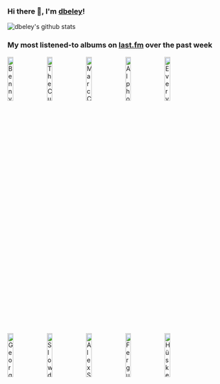 ### Hi there 👋, I'm [dbeley](https://dbeley.ovh/en)!

![dbeley's github stats](https://github-readme-stats.vercel.app/api?username=dbeley)

### My most listened-to albums on [last.fm](https://www.last.fm/user/d_beley) over the past week

[<img src='https://lastfm.freetls.fastly.net/i/u/300x300/0e486792641cb445acd954a38465b5aa.png' width='16%' height='16%' alt='Benny Goodman - Greatest Hits'>](https://www.last.fm/music/benny%2bgoodman/greatest%2bhits)&nbsp;
[<img src='https://lastfm.freetls.fastly.net/i/u/300x300/83b8ba7098904df8cd2a781da5b4f871.jpg' width='16%' height='16%' alt='The Cure - Disintegration'>](https://www.last.fm/music/the%2bcure/disintegration)&nbsp;
[<img src='https://lastfm.freetls.fastly.net/i/u/300x300/08c7bf98a3944f37cfebee4a3c12d0a3.png' width='16%' height='16%' alt='Marc Cary - Focus'>](https://www.last.fm/music/marc%2bcary/focus)&nbsp;
[<img src='https://lastfm.freetls.fastly.net/i/u/300x300/2464f9ec21064f5dcfc0a05867090ed7.jpg' width='16%' height='16%' alt='Alphonse Mouzon - virtue'>](https://www.last.fm/music/alphonse%2bmouzon/virtue)&nbsp;
[<img src='https://lastfm.freetls.fastly.net/i/u/300x300/b2ac8a0af4f5100f4f95085130db6051.jpg' width='16%' height='16%' alt='Everything Everything - RE-ANIMATOR'>](https://www.last.fm/music/everything%2beverything/re-animator)&nbsp;
<br>
[<img src='https://lastfm.freetls.fastly.net/i/u/300x300/853aad1e1fc6886071c3beb63b62678e.jpg' width='16%' height='16%' alt='George Jones - Sings Bob Wills'>](https://www.last.fm/music/george%2bjones/sings%2bbob%2bwills)&nbsp;
[<img src='https://lastfm.freetls.fastly.net/i/u/300x300/a0beb2c48c08e2d3ded06875fe248bb2.jpg' width='16%' height='16%' alt='Slowdive - Souvlaki'>](https://www.last.fm/music/slowdive/souvlaki)&nbsp;
[<img src='https://lastfm.freetls.fastly.net/i/u/300x300/520e7c94232c4e83af9c0a6c506f9edb.jpg' width='16%' height='16%' alt='Alex Sipiagin - Destinations Unknown'>](https://www.last.fm/music/alex%2bsipiagin/destinations%2bunknown)&nbsp;
[<img src='https://lastfm.freetls.fastly.net/i/u/300x300/f95f76f258753d122c103851e482bfaf.jpg' width='16%' height='16%' alt='Fergus McCreadie - Stream'>](https://www.last.fm/music/fergus%2bmccreadie/stream)&nbsp;
[<img src='https://lastfm.freetls.fastly.net/i/u/300x300/d2c09b0b723075d7a25f12d8a39e540d.jpg' width='16%' height='16%' alt='Hüsker Dü - Eight Miles High / Makes No Sense At All'>](https://www.last.fm/music/h%25c3%25bcsker%2bd%25c3%25bc/eight%2bmiles%2bhigh%2b%252f%2bmakes%2bno%2bsense%2bat%2ball)&nbsp;
<br>

